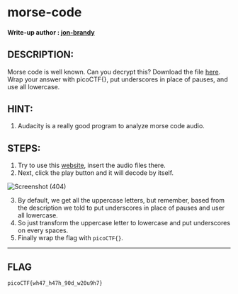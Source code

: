 # morse-code
#### Write-up author : [jon-brandy](https://github.com/jon-brandy)
## DESCRIPTION:
Morse code is well known. Can you decrypt this? 
Download the file [here](https://github.com/jon-brandy/CTF-WRITE-UP/blob/d0f6516abf5314fe61b6bd02cc9b719c8ea68a75/Asset/morse-code/morse_chal.wav). Wrap your answer with picoCTF{}, put underscores in place of pauses, and use all lowercase.
## HINT:
1. Audacity is a really good program to analyze morse code audio.
## STEPS:
1. Try to use this [website](https://morsecode.world/international/decoder/audio-decoder-adaptive.html), insert the audio files there.
2. Next, click the play button and it will decode by itself.

![Screenshot (404)](https://user-images.githubusercontent.com/70703371/172411109-a497939f-529a-4786-a2d2-63c860843273.png)

3. By default, we get all the uppercase letters, but remember, based from the description we told to put underscores in place of pauses and user all lowercase.
4. So just transform the uppercase letter to lowercase and put underscores on every spaces.
5. Finally wrap the flag with `picoCTF{}`.

---

## FLAG
```
picoCTF{wh47_h47h_90d_w20u9h7}
```

